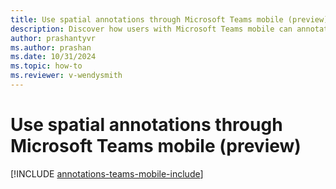 ```yaml
---
title: Use spatial annotations through Microsoft Teams mobile (preview)
description: Discover how users with Microsoft Teams mobile can annotate in another user's enviornment.
author: prashantyvr
ms.author: prashan
ms.date: 10/31/2024
ms.topic: how-to
ms.reviewer: v-wendysmith
---
```


# Use spatial annotations through Microsoft Teams mobile (preview)

[!INCLUDE [annotations-teams-mobile-include](../includes/annotations-teams-mobile.md)]

<!--- This topic is in RA and Field Service. Field Service topic is annotations-teams-mobile.md --->
